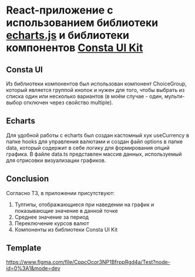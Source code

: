 # React-приложение с использованием библиотеки [**echarts.js**](https://echarts.apache.org/en/index.html) и библиотеки компонентов [**Consta UI Kit**](https://consta.design/libs/uikit)
## Consta UI 
Из библиотеки компонентов был использован компонент ChoiceGroup, который является группой кнопок и нужен для того, чтобы выбрать из списка один или несколько вариантов (в моём случае - один, мульти-выбор отключен через свойство multiple).
## Echarts 
Для удобной работы с echarts был создан кастомный хук useCurrency в папке hooks для управления валютами и создан файл options в папке data, который содержит в себе логику для формирования опций графика. В файле data.ts представлен массив данных, используемый для отрисовки визуализации графиков.
## Conclusion
Согласно ТЗ, в приложении присутствуют:
1. Тултипы, отображающиеся при наведении на график и показывающие значение в данной точке
2. Среднее значение за период
3. Переключение курсов валют
4. Компоненты из библиотеки Consta UI Kit
## Template
https://www.figma.com/file/CppcOcor3NP1BfrppRgd4a/Test?node-id=0%3A1&mode=dev
